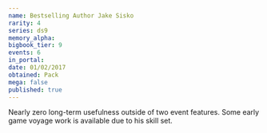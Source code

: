 ```yaml
---
name: Bestselling Author Jake Sisko
rarity: 4
series: ds9
memory_alpha:
bigbook_tier: 9
events: 6
in_portal:
date: 01/02/2017
obtained: Pack
mega: false
published: true
---
```


Nearly zero long-term usefulness outside of two event features. Some early game voyage work is available due to his skill set.
